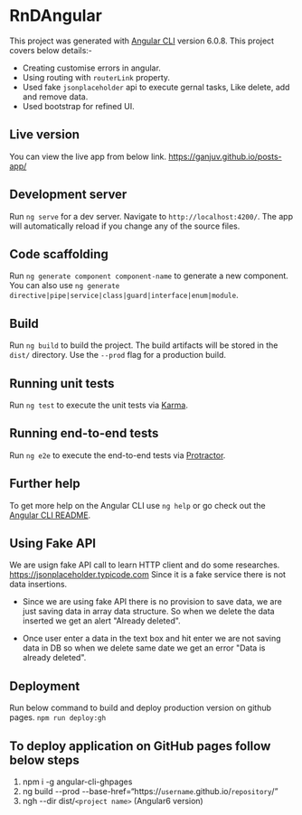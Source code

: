 # RnDAngular

This project was generated with [Angular CLI](https://github.com/angular/angular-cli) version 6.0.8.
This project covers below details:-
 - Creating customise errors in angular.
 - Using routing with `routerLink` property.
 - Used fake `jsonplaceholder` api to execute gernal tasks, Like delete, add and remove data.
 - Used bootstrap for refined UI.

## Live version
You can view the live app from below link. 
https://ganjuv.github.io/posts-app/

## Development server

Run `ng serve` for a dev server. Navigate to `http://localhost:4200/`. The app will automatically reload if you change any of the source files.

## Code scaffolding

Run `ng generate component component-name` to generate a new component. You can also use `ng generate directive|pipe|service|class|guard|interface|enum|module`.

## Build

Run `ng build` to build the project. The build artifacts will be stored in the `dist/` directory. Use the `--prod` flag for a production build.

## Running unit tests

Run `ng test` to execute the unit tests via [Karma](https://karma-runner.github.io).

## Running end-to-end tests

Run `ng e2e` to execute the end-to-end tests via [Protractor](http://www.protractortest.org/).

## Further help

To get more help on the Angular CLI use `ng help` or go check out the [Angular CLI README](https://github.com/angular/angular-cli/blob/master/README.md).


## Using Fake API 
We are usign fake API call to learn HTTP client and do some researches.
https://jsonplaceholder.typicode.com 
Since it is a fake service there is not data insertions.

- Since we are using fake API there is no provision to save data, we are just saving data in array data structure. So when we delete the data inserted we get an alert "Already deleted".

- Once user enter a data in the text box and hit enter we are not saving data in DB so when we delete same date we get an error "Data is already deleted".

## Deployment 
Run below command to build and deploy production version on github pages.
`npm run deploy:gh` 

## To deploy application on GitHub pages follow below steps 
1. npm i -g angular-cli-ghpages
2. ng build --prod --base-href=“https://`username`.github.io/`repository`/”
3. ngh --dir dist/`<project name>` (Angular6 version)
